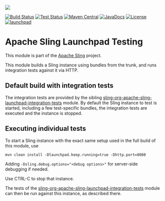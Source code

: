 [<img src="https://sling.apache.org/res/logos/sling.png"/>](https://sling.apache.org)

 [![Build Status](https://builds.apache.org/buildStatus/icon?job=Sling/sling-org-apache-sling-launchpad-testing/master)](https://builds.apache.org/job/Sling/job/sling-org-apache-sling-launchpad-testing/job/master) [![Test Status](https://img.shields.io/jenkins/t/https/builds.apache.org/job/Sling/job/sling-org-apache-sling-launchpad-testing/job/master.svg)](https://builds.apache.org/job/Sling/job/sling-org-apache-sling-launchpad-testing/job/master/test_results_analyzer/) [![Maven Central](https://maven-badges.herokuapp.com/maven-central/org.apache.sling/org.apache.sling.launchpad.testing/badge.svg)](https://search.maven.org/#search%7Cga%7C1%7Cg%3A%22org.apache.sling%22%20a%3A%22org.apache.sling.launchpad.testing%22) [![JavaDocs](https://www.javadoc.io/badge/org.apache.sling/org.apache.sling.launchpad.testing.svg)](https://www.javadoc.io/doc/org.apache.sling/org.apache.sling.launchpad.testing) [![License](https://img.shields.io/badge/License-Apache%202.0-blue.svg)](https://www.apache.org/licenses/LICENSE-2.0) [![launchpad](https://sling.apache.org/badges/group-launchpad.svg)](https://github.com/apache/sling-aggregator/blob/master/docs/groups/launchpad.md)

# Apache Sling Launchpad Testing

This module is part of the [Apache Sling](https://sling.apache.org) project.

This module builds a Sling instance using bundles from the trunk, and
runs integration tests against it via HTTP.

## Default build with integration tests

The integration tests are provided by the sibling [sling-org-apache-sling-launchpad-integration-tests](https://github.com/apache/sling-org-apache-sling-launchpad-integration-tests)
module. By default the Sling instance to test is started, including a
few test-specific bundles, the integration tests are executed and 
the instance is stopped.

## Executing individual tests

To start a Sling instance with the exact same setup used in the full
build of this module, use

    mvn clean install -Dlaunchpad.keep.running=true -Dhttp.port=8080

Adding `-Dsling.debug.options="<debug options>"` for server-side debugging if needed.

Use CTRL-C to stop that instance.

The tests of the [sling-org-apache-sling-launchpad-integration-tests](https://github.com/apache/sling-org-apache-sling-launchpad-integration-tests) module can then be run against this instance, as described there.
